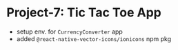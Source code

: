 # Project-7: Tic Tac Toe App
- setup env. for `CurrencyConverter` app
- added `@react-native-vector-icons/ionicons` npm pkg